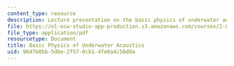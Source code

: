 ```yaml
---
content_type: resource
description: Lecture presentation on the basic physics of underwater acoustics.
file: https://ol-ocw-studio-app-production.s3.amazonaws.com/courses/2-017j-design-of-electromechanical-robotic-systems-fall-2009/9647b0bb5dbe2f570cb14fe0a4c58d0a_MIT2_017JF09_acoustics.pdf
file_type: application/pdf
resourcetype: Document
title: Basic Physics of Underwater Acoustics
uid: 9647b0bb-5dbe-2f57-0cb1-4fe0a4c58d0a
---
```

